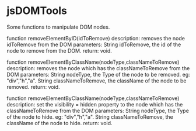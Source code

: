 jsDOMTools
==========

Some functions to manipulate DOM nodes.

function removeElementByID(idToRemove)
description: removes the node idToRemove from the DOM
parameters: String idToRemove, the id of the node to remove from the DOM.
return: void.

function removeElementByClassName(nodeType,classNameToRemove)
description: removes the node which has the classNameToRemove from the DOM
parameters:	String nodeType, the Type of the node to be removed. eg: "div","h","a".
			String classNameToRemove, the className of the node to be removed.
return: void.

function removeElementByClassName(nodeType,classNameToRemove)
description: set the visibility = hidden property to the node which has the classNameToRemove from the DOM
parameters:	String nodeType, the Type of the node to hide. eg: "div","h","a".
			String classNameToRemove, the className of the node to hide.
return: void.